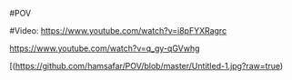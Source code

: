 #POV

#Video:
https://www.youtube.com/watch?v=i8pFYXRagrc

https://www.youtube.com/watch?v=q_gy-qGVwhg


[(https://github.com/hamsafar/POV/blob/master/Untitled-1.jpg?raw=true)
